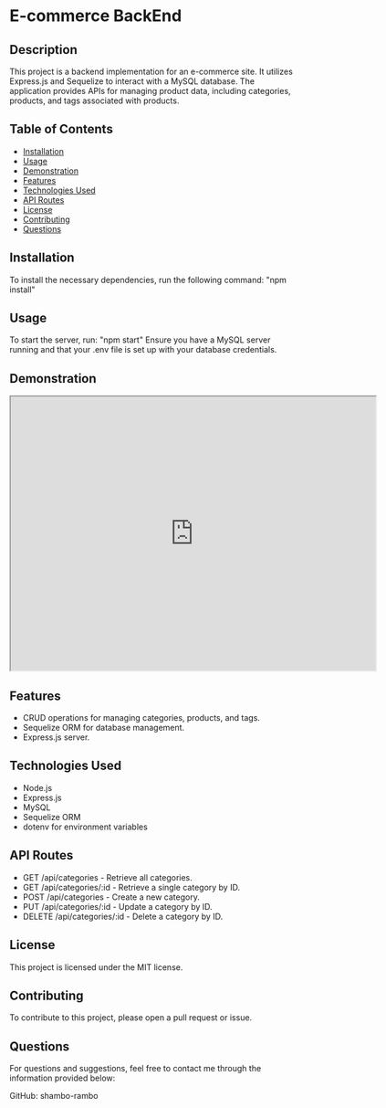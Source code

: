 # E-commerce BackEnd

## Description
This project is a backend implementation for an e-commerce site. It utilizes Express.js and Sequelize to interact with a MySQL database. The application provides APIs for managing product data, including categories, products, and tags associated with products.

## Table of Contents
- [Installation](#installation)
- [Usage](#usage)
- [Demonstration](#demonstration)
- [Features](#features)
- [Technologies Used](#technologies-used)
- [API Routes](#api-routes)
- [License](#license)
- [Contributing](#contributing)
- [Questions](#questions)

## Installation
To install the necessary dependencies, run the following command:
"npm install"

## Usage
To start the server, run:
"npm start"
Ensure you have a MySQL server running and that your .env file is set up with your database credentials.

## Demonstration
<iframe src="https://drive.google.com/file/d/1rjHFlNdJeM1h1DWKSBmplmwpfBxClIBA/preview" width="640" height="480" allow="autoplay"></iframe>

## Features
- CRUD operations for managing categories, products, and tags.
- Sequelize ORM for database management.
- Express.js server.

## Technologies Used
- Node.js
- Express.js
- MySQL
- Sequelize ORM
- dotenv for environment variables

## API Routes
- GET /api/categories - Retrieve all categories.
- GET /api/categories/:id - Retrieve a single category by ID.
- POST /api/categories - Create a new category.
- PUT /api/categories/:id - Update a category by ID.
- DELETE /api/categories/:id - Delete a category by ID.

## License
This project is licensed under the MIT license.

## Contributing
To contribute to this project, please open a pull request or issue.

## Questions
For questions and suggestions, feel free to contact me through the information provided below:

GitHub: shambo-rambo
